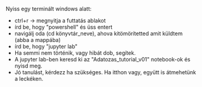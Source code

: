 Nyiss egy terminált windows alatt:
- ctrl+r -> megnyitja a futtatás ablakot
- írd be, hogy "powershell" és üss entert
- navigálj oda (cd könyvtár_neve), ahova kitömörítetted amit küldtem (abba a mappába)
- írd be, hogy "jupyter lab"
- Ha semmi nem történik, vagy hibát dob, segítek.
- A jupyter lab-ben keresd ki az "Adatozas_tutorial_v01" notebook-ok és nyisd meg.
- Jó tanulást, kérdezz ha szükséges. Ha itthon vagy, együtt is átmehetünk a leckéken.
